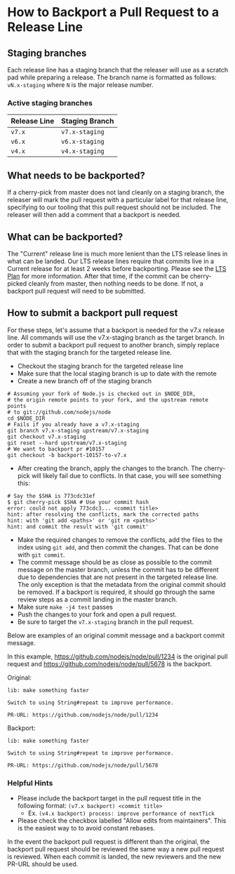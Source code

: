 # How to Backport a Pull Request to a Release Line

## Staging branches

Each release line has a staging branch that the releaser will use as a scratch
pad while preparing a release. The branch name is formatted as follows:
`vN.x-staging` where `N` is the major release number.

### Active staging branches

| Release Line | Staging Branch |
| ------------ | -------------- |
| `v7.x`       | `v7.x-staging` |
| `v6.x`       | `v6.x-staging` |
| `v4.x`       | `v4.x-staging` |

## What needs to be backported?

If a cherry-pick from master does not land cleanly on a staging branch, the
releaser will mark the pull request with a particular label for that release
line, specifying to our tooling that this pull request should not be included.
The releaser will then add a comment that a backport is needed.

## What can be backported?

The "Current" release line is much more lenient than the LTS release lines in
what can be landed. Our LTS release lines require that commits live in a Current
release for at least 2 weeks before backporting. Please see the [LTS Plan][]
for more information. After that time, if the commit can be cherry-picked
cleanly from master, then nothing needs to be done. If not, a backport pull
request will need to be submitted.

## How to submit a backport pull request

For these steps, let's assume that a backport is needed for the v7.x release
line. All commands will use the v7.x-staging branch as the target branch.
In order to submit a backport pull request to another branch, simply replace
that with the staging branch for the targeted release line.

* Checkout the staging branch for the targeted release line
* Make sure that the local staging branch is up to date with the remote
* Create a new branch off of the staging branch

```shell
# Assuming your fork of Node.js is checked out in $NODE_DIR,
# the origin remote points to your fork, and the upstream remote points
# to git://github.com/nodejs/node
cd $NODE_DIR
# Fails if you already have a v7.x-staging
git branch v7.x-staging upstream/v7.x-staging
git checkout v7.x-staging
git reset --hard upstream/v7.x-staging
# We want to backport pr #10157
git checkout -b backport-10157-to-v7.x
```

* After creating the branch, apply the changes to the branch. The cherry-pick
  will likely fail due to conflicts. In that case, you will see something this:

```shell
# Say the $SHA is 773cdc31ef
$ git cherry-pick $SHA # Use your commit hash
error: could not apply 773cdc3... <commit title>
hint: after resolving the conflicts, mark the corrected paths
hint: with 'git add <paths>' or 'git rm <paths>'
hint: and commit the result with 'git commit'
```

* Make the required changes to remove the conflicts, add the files to the index
  using `git add`, and then commit the changes. That can be done with
  `git commit`.
* The commit message should be as close as possible to the commit message on the
  master branch, unless the commit has to be different due to dependencies that
  are not present in the targeted release line. The only exception is that the
  metadata from the original commit should be removed. If a backport is
  required, it should go through the same review steps as a commit landing
  in the master branch.
* Make sure `make -j4 test` passes
* Push the changes to your fork and open a pull request.
* Be sure to target the `v7.x-staging` branch in the pull request.

Below are examples of an original commit message and a backport commit message.

In this example, https://github.com/nodejs/node/pull/1234 is the original pull
request and https://github.com/nodejs/node/pull/5678 is the backport.

Original:

```
lib: make something faster

Switch to using String#repeat to improve performance.

PR-URL: https://github.com/nodejs/node/pull/1234
```

Backport:

```
lib: make something faster

Switch to using String#repeat to improve performance.

PR-URL: https://github.com/nodejs/node/pull/5678
```

### Helpful Hints

* Please include the backport target in the pull request title in the following
  format: `(v7.x backport) <commit title>`
  * Ex. `(v4.x backport) process: improve performance of nextTick`
* Please check the checkbox labelled "Allow edits from maintainers".
  This is the easiest way to to avoid constant rebases.

In the event the backport pull request is different than the original,
the backport pull request should be reviewed the same way a new pull request
is reviewed. When each commit is landed, the new reviewers and the new PR-URL
should be used.

[LTS Plan]: https://github.com/nodejs/LTS#lts-plan
